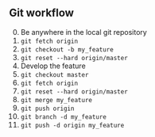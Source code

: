 ## Git workflow

0. Be anywhere in the local git repository
1. `git fetch origin`
2. `git checkout -b my_feature`
3. `git reset --hard origin/master`
4. Develop the feature
5. `git checkout master`
6. `git fetch origin`
7. `git reset --hard origin/master`
8. `git merge my_feature`
9. `git push origin`
10. `git branch -d my_feature`
11. `git push -d origin my_feature`